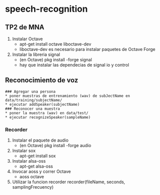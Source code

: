 # speech-recognition
## TP2 de MNA

1. Instalar Octave
	* apt-get install octave liboctave-dev
	* liboctave-dev es necesario para instalar paquetes de Octave Forge
2. Instalar la libreria signal
	* (en Octave) pkg install -forge signal
	* hay que instalar las dependecias de signal io y control

## Reconocimiento de voz
	### Agregar una persona
	* poner muestras de entrenamiento (wav) de subJectName en data/training/subjectName/
	* ejecutar addSpeaker(subjectName)
	### Reconocer una muestra
	* poner la muestra (wav) en data/test/
	* ejecutar recognizeSpeaker(sampleName) 


### Recorder
1. Instalar el paquete de audio 
	* (en Octave) pkg install -forge audio
2. Instalar sox
	* apt-get install sox
3. Instalar alsa-oss
	* apt-get alsa-oss
4. Invocar aoss y correr Octave
	* aoss octave
5. Utilizar la funcion recorder
	recorder(fileName, seconds, samplingFrecuency)	

